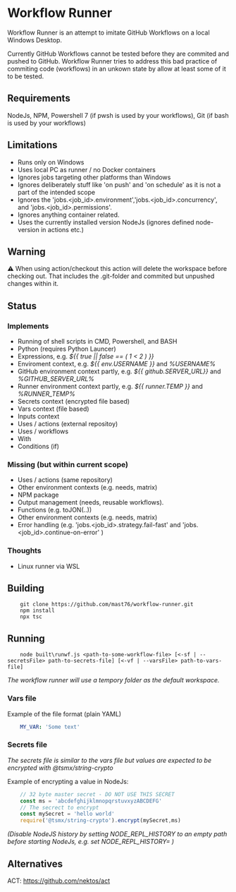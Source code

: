 # Workflow Runner
Workflow Runner is an attempt to imitate GitHub Workflows on a local Windows Desktop.

Currently GitHub Workflows cannot be tested before they are commited and pushed to GitHub.
Workflow Runner tries to address this bad practice of commiting code (workflows) in an unkown state by allow at least some of it to be tested.

## Requirements
NodeJs, NPM, Powershell 7 (if pwsh is used by your workflows), Git (if bash is used by your workflows)

## Limitations
- Runs only on Windows
- Uses local PC as runner / no Docker containers
- Ignores jobs targeting other platforms than Windows
- Ignores deliberately stuff like 'on push' and 'on schedule' as it is not a part of the intended scope
- Ignores the 'jobs.<job_id>.environment','jobs.<job_id>.concurrency', and 'jobs.<job_id>.permissions'.
- Ignores anything container related.
- Uses the currently installed version NodeJs (ignores defined node-version in actions etc.)

## Warning 
:warning: When using action/checkout this action will delete the workspace before checking out. That includes the .git-folder and commited but unpushed changes within it.

## Status

### Implements
- Running of shell scripts in CMD, Powershell, and BASH
- Python (requires Python Launcer)
- Expressions, e.g. *${{ true || false == ( 1 < 2 ) }}*
- Enviroment context, e.g.  *${{ env.USERNAME }}* and *%USERNAME%*
- GitHub environment context partly, e.g. *${{ github.SERVER_URL}}* and *%GITHUB_SERVER_URL%* 
- Runner environment context partly, e.g. *${{ runner.TEMP }}* and *%RUNNER_TEMP%*
- Secrets context (encrypted file based)
- Vars context (file based)
- Inputs context
- Uses / actions (external repositoy)
- Uses / workflows
- With
- Conditions (if)

### Missing (but within current scope)
- Uses / actions (same repository)
- Other environment contexts (e.g. needs, matrix)
- NPM package
- Output management (needs, reusable workflows).
- Functions (e.g. toJON(..))
- Other environment contexts (e.g. needs, matrix)
- Error handling (e.g. 'jobs.<job_id>.strategy.fail-fast' and 'jobs.<job_id>.continue-on-error' )

### Thoughts
- Linux runner via WSL

## Building
```
    git clone https://github.com/mast76/workflow-runner.git
    npm install
    npx tsc
```

## Running
```
    node built\runwf.js <path-to-some-workflow-file> [<-sf | --secretsFile> path-to-secrets-file] [<-vf | --varsFile> path-to-vars-file]
```
*The workflow runner will use a tempory folder as the default workspace.*
### Vars file
Example of the file format (plain YAML)
```yaml
    MY_VAR: 'Some text'
```
### Secrets file
*The secrets file is similar to the vars file but values are expected to be encrypted with @tsmx/string-crypto*

Example of encrypting a value in NodeJs:
```js
    // 32 byte master secret - DO NOT USE THIS SECRET
    const ms = 'abcdefghijklmnopqrstuvxyzABCDEFG'
    // The secrect to encrypt
    const mySecret = 'hello world'
    require('@tsmx/string-crypto').encrypt(mySecret,ms)
```
*(Disable NodeJS history by setting NODE_REPL_HISTORY to an empty path before starting NodeJs, e.g. set NODE_REPL_HISTORY= )*

## Alternatives
ACT: https://github.com/nektos/act
